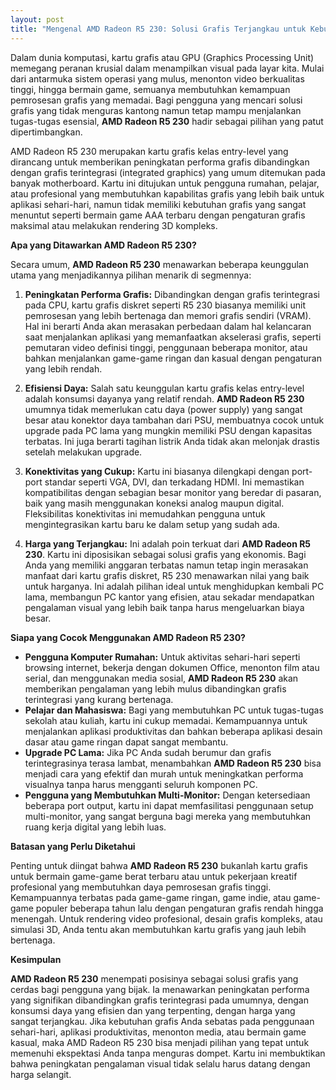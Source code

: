 ```yaml
---
layout: post
title: "Mengenal AMD Radeon R5 230: Solusi Grafis Terjangkau untuk Kebutuhan Dasar"
---
```


Dalam dunia komputasi, kartu grafis atau GPU (Graphics Processing Unit) memegang peranan krusial dalam menampilkan visual pada layar kita. Mulai dari antarmuka sistem operasi yang mulus, menonton video berkualitas tinggi, hingga bermain game, semuanya membutuhkan kemampuan pemrosesan grafis yang memadai. Bagi pengguna yang mencari solusi grafis yang tidak menguras kantong namun tetap mampu menjalankan tugas-tugas esensial, **AMD Radeon R5 230** hadir sebagai pilihan yang patut dipertimbangkan.

AMD Radeon R5 230 merupakan kartu grafis kelas entry-level yang dirancang untuk memberikan peningkatan performa grafis dibandingkan dengan grafis terintegrasi (integrated graphics) yang umum ditemukan pada banyak motherboard. Kartu ini ditujukan untuk pengguna rumahan, pelajar, atau profesional yang membutuhkan kapabilitas grafis yang lebih baik untuk aplikasi sehari-hari, namun tidak memiliki kebutuhan grafis yang sangat menuntut seperti bermain game AAA terbaru dengan pengaturan grafis maksimal atau melakukan rendering 3D kompleks.

**Apa yang Ditawarkan AMD Radeon R5 230?**

Secara umum, **AMD Radeon R5 230** menawarkan beberapa keunggulan utama yang menjadikannya pilihan menarik di segmennya:

1.  **Peningkatan Performa Grafis:** Dibandingkan dengan grafis terintegrasi pada CPU, kartu grafis diskret seperti R5 230 biasanya memiliki unit pemrosesan yang lebih bertenaga dan memori grafis sendiri (VRAM). Hal ini berarti Anda akan merasakan perbedaan dalam hal kelancaran saat menjalankan aplikasi yang memanfaatkan akselerasi grafis, seperti pemutaran video definisi tinggi, penggunaan beberapa monitor, atau bahkan menjalankan game-game ringan dan kasual dengan pengaturan yang lebih rendah.

2.  **Efisiensi Daya:** Salah satu keunggulan kartu grafis kelas entry-level adalah konsumsi dayanya yang relatif rendah. **AMD Radeon R5 230** umumnya tidak memerlukan catu daya (power supply) yang sangat besar atau konektor daya tambahan dari PSU, membuatnya cocok untuk upgrade pada PC lama yang mungkin memiliki PSU dengan kapasitas terbatas. Ini juga berarti tagihan listrik Anda tidak akan melonjak drastis setelah melakukan upgrade.

3.  **Konektivitas yang Cukup:** Kartu ini biasanya dilengkapi dengan port-port standar seperti VGA, DVI, dan terkadang HDMI. Ini memastikan kompatibilitas dengan sebagian besar monitor yang beredar di pasaran, baik yang masih menggunakan koneksi analog maupun digital. Fleksibilitas konektivitas ini memudahkan pengguna untuk mengintegrasikan kartu baru ke dalam setup yang sudah ada.

4.  **Harga yang Terjangkau:** Ini adalah poin terkuat dari **AMD Radeon R5 230**. Kartu ini diposisikan sebagai solusi grafis yang ekonomis. Bagi Anda yang memiliki anggaran terbatas namun tetap ingin merasakan manfaat dari kartu grafis diskret, R5 230 menawarkan nilai yang baik untuk harganya. Ini adalah pilihan ideal untuk menghidupkan kembali PC lama, membangun PC kantor yang efisien, atau sekadar mendapatkan pengalaman visual yang lebih baik tanpa harus mengeluarkan biaya besar.

**Siapa yang Cocok Menggunakan AMD Radeon R5 230?**

*   **Pengguna Komputer Rumahan:** Untuk aktivitas sehari-hari seperti browsing internet, bekerja dengan dokumen Office, menonton film atau serial, dan menggunakan media sosial, **AMD Radeon R5 230** akan memberikan pengalaman yang lebih mulus dibandingkan grafis terintegrasi yang kurang bertenaga.
*   **Pelajar dan Mahasiswa:** Bagi yang membutuhkan PC untuk tugas-tugas sekolah atau kuliah, kartu ini cukup memadai. Kemampuannya untuk menjalankan aplikasi produktivitas dan bahkan beberapa aplikasi desain dasar atau game ringan dapat sangat membantu.
*   **Upgrade PC Lama:** Jika PC Anda sudah berumur dan grafis terintegrasinya terasa lambat, menambahkan **AMD Radeon R5 230** bisa menjadi cara yang efektif dan murah untuk meningkatkan performa visualnya tanpa harus mengganti seluruh komponen PC.
*   **Pengguna yang Membutuhkan Multi-Monitor:** Dengan ketersediaan beberapa port output, kartu ini dapat memfasilitasi penggunaan setup multi-monitor, yang sangat berguna bagi mereka yang membutuhkan ruang kerja digital yang lebih luas.

**Batasan yang Perlu Diketahui**

Penting untuk diingat bahwa **AMD Radeon R5 230** bukanlah kartu grafis untuk bermain game-game berat terbaru atau untuk pekerjaan kreatif profesional yang membutuhkan daya pemrosesan grafis tinggi. Kemampuannya terbatas pada game-game ringan, game indie, atau game-game populer beberapa tahun lalu dengan pengaturan grafis rendah hingga menengah. Untuk rendering video profesional, desain grafis kompleks, atau simulasi 3D, Anda tentu akan membutuhkan kartu grafis yang jauh lebih bertenaga.

**Kesimpulan**

**AMD Radeon R5 230** menempati posisinya sebagai solusi grafis yang cerdas bagi pengguna yang bijak. Ia menawarkan peningkatan performa yang signifikan dibandingkan grafis terintegrasi pada umumnya, dengan konsumsi daya yang efisien dan yang terpenting, dengan harga yang sangat terjangkau. Jika kebutuhan grafis Anda sebatas pada penggunaan sehari-hari, aplikasi produktivitas, menonton media, atau bermain game kasual, maka AMD Radeon R5 230 bisa menjadi pilihan yang tepat untuk memenuhi ekspektasi Anda tanpa menguras dompet. Kartu ini membuktikan bahwa peningkatan pengalaman visual tidak selalu harus datang dengan harga selangit.
